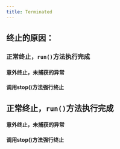 ```yaml
---
title: Terminated
---
```


## 终止的原因：
### 正常终止，`run()`方法执行完成
#### 意外终止，未捕获的异常
#### 调用stop()方法强行终止
## 正常终止，`run()`方法执行完成
#### 意外终止，未捕获的异常
#### 调用stop()方法强行终止
